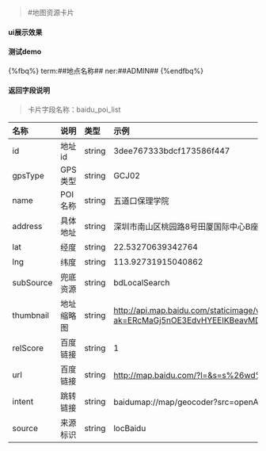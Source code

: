 >#地图资源卡片

#### ui展示效果
#### 测试demo
{%fbq%}
term:##地点名称##
ner:##ADMIN##
{%endfbq%}

#### 返回字段说明

>卡片字段名称：baidu_poi_list

|名称|说明|类型|示例|
|:---|:---|:---|:---|
|id|地址id|string|3dee767333bdcf173586f447|
|gpsType|GPS类型|string|GCJ02|
|name|POI名称|string|五道口保理学院|
|address|具体地址|string|深圳市南山区桃园路8号田厦国际中心B座1918室|
|lat|经度|string|22.53270639342764|
|lng|纬度|string|113.92731915040862|
|subSource|兜底资源|string|bdLocalSearch|
|thumbnail|地址缩略图|string|http://api.map.baidu.com/staticimage/v2?ak=ERcMaGj5nOE3EdvHYEEIKBeavMDpEkex&mcode=666666&width=480&height=360&zoom=18&center=113.933853,22.538433&markers=113.933853,22.538433|
|relScore|百度链接|string|1|
|url|百度链接|string|http://map.baidu.com/?l=&s=s%26wd%3D五道口保理学院|
|intent|跳转链接|string|baidumap://map/geocoder?src=openApiDemo&address=五道口保理学院|
|source|来源标识|string|locBaidu|